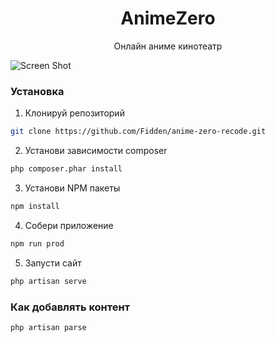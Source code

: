 <h1 align="center">AnimeZero</h1>
<p align="center">
    Онлайн аниме кинотеатр
</p>

![Screen Shot](https://imgur.com/Pyrpjcz.png)

### Установка

1. Клонируй репозиторий

```sh
git clone https://github.com/Fidden/anime-zero-recode.git
```

2. Установи зависимости composer

```sh
php composer.phar install
```

3. Установи NPM пакеты

```sh
npm install
```

4. Собери приложение

```sh
npm run prod
```

5. Запусти сайт

```sh
php artisan serve
```

### Как добавлять контент

```sh
php artisan parse
```


